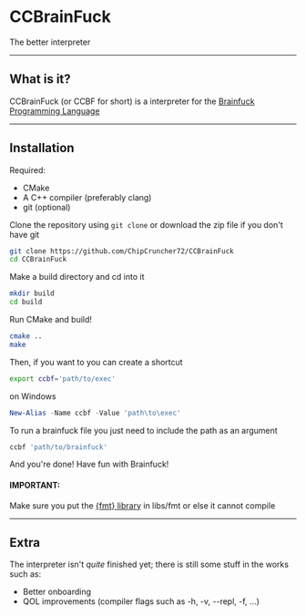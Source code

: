 # CCBrainFuck
The better interpreter

---

## What is it?
CCBrainFuck (or CCBF for short) is a interpreter for the [Brainfuck Programming Language](https://en.wikipedia.org/wiki/Brainfuck)

---

## Installation
Required:
- CMake
- A C++ compiler (preferably clang)
- git (optional)

Clone the repository using `git clone` or download the zip file if you don't have git
```sh
git clone https://github.com/ChipCruncher72/CCBrainFuck
cd CCBrainFuck
```

Make a build directory and cd into it
```sh
mkdir build
cd build
```

Run CMake and build!
```sh
cmake ..
make
```

Then, if you want to you can create a shortcut
```sh
export ccbf='path/to/exec'
```
on Windows
```ps1
New-Alias -Name ccbf -Value 'path\to\exec'
```


To run a brainfuck file you just need to include the path as an argument
```sh
ccbf 'path/to/brainfuck'
```

And you're done! Have fun with Brainfuck!

#### IMPORTANT:
Make sure you put the [{fmt} library](https://github.com/fmtlib/fmt) in libs/fmt or else it cannot compile

---

## Extra
The interpreter isn't *quite* finished yet; there is still some stuff in the works such as:
- Better onboarding
- QOL improvements (compiler flags such as -h, -v, --repl, -f, ...)
